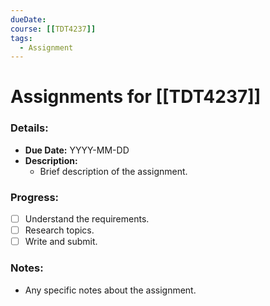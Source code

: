 ```yaml
---
dueDate: 
course: [[TDT4237]]
tags:
  - Assignment
---
```


# Assignments for [[TDT4237]]

### Details:
- **Due Date:** YYYY-MM-DD
- **Description:**
  - Brief description of the assignment.

### Progress:
- [ ] Understand the requirements.
- [ ] Research topics.
- [ ] Write and submit.

### Notes:
- Any specific notes about the assignment.